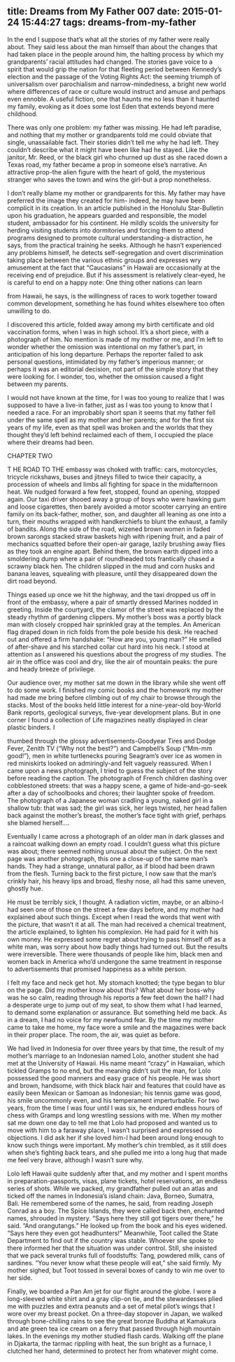 title: Dreams from My Father 007
date: 2015-01-24 15:44:27
tags: dreams-from-my-father
---

In the end I suppose that’s what all the stories of my father were really about. They said less about the man himself than about the changes that had taken place in the people around him, the halting process by which my grandparents’ racial attitudes had changed. The stories gave voice to a spirit that would grip the nation for that fleeting period between Kennedy’s election and the passage of the Voting Rights Act: the seeming triumph of universalism over parochialism and narrow-mindedness, a bright new world where differences of race or culture would instruct and amuse and perhaps even ennoble. A useful fiction, one that haunts me no less than it haunted my family, evoking as it does some lost Eden that extends beyond mere childhood.

There was only one problem: my father was missing. He had left paradise, and nothing that my mother or grandparents told me could obviate that single, unassailable fact. Their stories didn’t tell me why he had left. They couldn’t describe what it might have been like had he stayed. Like the janitor, Mr. Reed, or the black girl who churned up dust as she raced down a Texas road, my father became a prop in someone else’s narrative. An attractive prop-the alien figure with the heart of gold, the mysterious stranger who saves the town and wins the girl-but a prop nonetheless.

I don’t really blame my mother or grandparents for this. My father may have preferred the image they created for him- indeed, he may have been complicit in its creation. In an article published in the Honolulu Star-Bulletin upon his graduation, he appears guarded and responsible, the model student, ambassador for his continent. He mildly scolds the university for herding visiting students into dormitories and forcing them to attend programs designed to promote cultural understanding-a distraction, he says, from the practical training he seeks. Although he hasn’t experienced any problems himself, he detects self-segregation and overt discrimination taking place between the various ethnic groups and expresses wry amusement at the fact that “Caucasians” in Hawaii are occasionally at the receiving end of prejudice. But if his assessment is relatively clear-eyed, he is careful to end on a happy note: One thing other nations can learn

from Hawaii, he says, is the willingness of races to work together toward common development, something he has found whites elsewhere too often unwilling to do.

I discovered this article, folded away among my birth certificate and old vaccination forms, when I was in high school. It’s a short piece, with a photograph of him. No mention is made of my mother or me, and I’m left to wonder whether the omission was intentional on my father’s part, in anticipation of his long departure. Perhaps the reporter failed to ask personal questions, intimidated by my father’s imperious manner; or perhaps it was an editorial decision, not part of the simple story that they were looking for. I wonder, too, whether the omission caused a fight between my parents.

I would not have known at the time, for I was too young to realize that I was supposed to have a live-in father, just as I was too young to know that I needed a race. For an improbably short span it seems that my father fell under the same spell as my mother and her parents; and for the first six years of my life, even as that spell was broken and the worlds that they thought they’d left behind reclaimed each of them, I occupied the place where their dreams had been.

CHAPTER TWO

T HE ROAD TO THE embassy was choked with traffic: cars, motorcycles, tricycle rickshaws, buses and jitneys filled to twice their capacity, a procession of wheels and limbs all fighting for space in the midafternoon heat. We nudged forward a few feet, stopped, found an opening, stopped again. Our taxi driver shooed away a group of boys who were hawking gum and loose cigarettes, then barely avoided a motor scooter carrying an entire family on its back-father, mother, son, and daughter all leaning as one into a turn, their mouths wrapped with handkerchiefs to blunt the exhaust, a family of bandits. Along the side of the road, wizened brown women in faded brown sarongs stacked straw baskets high with ripening fruit, and a pair of mechanics squatted before their open-air garage, lazily brushing away flies as they took an engine apart. Behind them, the brown earth dipped into a smoldering dump where a pair of roundheaded tots frantically chased a scrawny black hen. The children slipped in the mud and corn husks and banana leaves, squealing with pleasure, until they disappeared down the dirt road beyond.

Things eased up once we hit the highway, and the taxi dropped us off in front of the embassy, where a pair of smartly dressed Marines nodded in greeting. Inside the courtyard, the clamor of the street was replaced by the steady rhythm of gardening clippers. My mother’s boss was a portly black man with closely cropped hair sprinkled gray at the temples. An American flag draped down in rich folds from the pole beside his desk. He reached out and offered a firm handshake: “How are you, young man?” He smelled of after-shave and his starched collar cut hard into his neck. I stood at attention as I answered his questions about the progress of my studies. The air in the office was cool and dry, like the air of mountain peaks: the pure and heady breeze of privilege.

Our audience over, my mother sat me down in the library while she went off to do some work. I finished my comic books and the homework my mother had made me bring before climbing out of my chair to browse through the stacks. Most of the books held little interest for a nine-year-old boy-World Bank reports, geological surveys, five-year development plans. But in one corner I found a collection of Life magazines neatly displayed in clear plastic binders. I

thumbed through the glossy advertisements-Goodyear Tires and Dodge Fever, Zenith TV (“Why not the best?”) and Campbell’s Soup (“Mm-mm good!”), men in white turtlenecks pouring Seagram’s over ice as women in red miniskirts looked on admiringly-and felt vaguely reassured. When I came upon a news photograph, I tried to guess the subject of the story before reading the caption. The photograph of French children dashing over cobblestoned streets: that was a happy scene, a game of hide-and-go-seek after a day of schoolbooks and chores; their laughter spoke of freedom. The photograph of a Japanese woman cradling a young, naked girl in a shallow tub: that was sad; the girl was sick, her legs twisted, her head fallen back against the mother’s breast, the mother’s face tight with grief, perhaps she blamed herself....

Eventually I came across a photograph of an older man in dark glasses and a raincoat walking down an empty road. I couldn’t guess what this picture was about; there seemed nothing unusual about the subject. On the next page was another photograph, this one a close-up of the same man’s hands. They had a strange, unnatural pallor, as if blood had been drawn from the flesh. Turning back to the first picture, I now saw that the man’s crinkly hair, his heavy lips and broad, fleshy nose, all had this same uneven, ghostly hue.

He must be terribly sick, I thought. A radiation victim, maybe, or an albino-I had seen one of those on the street a few days before, and my mother had explained about such things. Except when I read the words that went with the picture, that wasn’t it at all. The man had received a chemical treatment, the article explained, to lighten his complexion. He had paid for it with his own money. He expressed some regret about trying to pass himself off as a white man, was sorry about how badly things had turned out. But the results were irreversible. There were thousands of people like him, black men and women back in America who’d undergone the same treatment in response to advertisements that promised happiness as a white person.

I felt my face and neck get hot. My stomach knotted; the type began to blur on the page. Did my mother know about this? What about her boss-why was he so calm, reading through his reports a few feet down the hall? I had a desperate urge to jump out of my seat, to show them what I had learned, to demand some explanation or assurance. But something held me back. As in a dream, I had no voice for my newfound fear. By the time my mother came to take me home, my face wore a smile and the magazines were back in their proper place. The room, the air, was quiet as before.

We had lived in Indonesia for over three years by that time, the result of my mother’s marriage to an Indonesian named Lolo, another student she had met at the University of Hawaii. His name meant “crazy” in Hawaiian, which tickled Gramps to no end, but the meaning didn’t suit the man, for Lolo possessed the good manners and easy grace of his people. He was short and brown, handsome, with thick black hair and features that could have as easily been Mexican or Samoan as Indonesian; his tennis game was good, his smile uncommonly even, and his temperament imperturbable. For two years, from the time I was four until I was six, he endured endless hours of chess with Gramps and long wrestling sessions with me. When my mother sat me down one day to tell me that Lolo had proposed and wanted us to move with him to a faraway place, I wasn’t surprised and expressed no objections. I did ask her if she loved him-I had been around long enough to know such things were important. My mother’s chin trembled, as it still does when she’s fighting back tears, and she pulled me into a long hug that made me feel very brave, although I wasn’t sure why.

Lolo left Hawaii quite suddenly after that, and my mother and I spent months in preparation-passports, visas, plane tickets, hotel reservations, an endless series of shots. While we packed, my grandfather pulled out an atlas and ticked off the names in Indonesia’s island chain: Java, Borneo, Sumatra, Bali. He remembered some of the names, he said, from reading Joseph Conrad as a boy. The Spice Islands, they were called back then, enchanted names, shrouded in mystery. “Says here they still got tigers over there,” he said. “And orangutangs.” He looked up from the book and his eyes widened. “Says here they even got headhunters!” Meanwhile, Toot called the State Department to find out if the country was stable. Whoever she spoke to there informed her that the situation was under control. Still, she insisted that we pack several trunks full of foodstuffs: Tang, powdered milk, cans of sardines. “You never know what these people will eat,” she said firmly. My mother sighed, but Toot tossed in several boxes of candy to win me over to her side.

Finally, we boarded a Pan Am jet for our flight around the globe. I wore a long-sleeved white shirt and a gray clip-on tie, and the stewardesses plied me with puzzles and extra peanuts and a set of metal pilot’s wings that I wore over my breast pocket. On a three-day stopover in Japan, we walked through bone-chilling rains to see the great bronze Buddha at Kamakura and ate green tea ice cream on a ferry that passed through high mountain lakes. In the evenings my mother studied flash cards. Walking off the plane in Djakarta, the tarmac rippling with heat, the sun bright as a furnace, I clutched her hand, determined to protect her from whatever might come.


